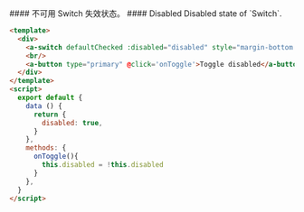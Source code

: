 <cn>
#### 不可用
Switch 失效状态。
</cn>

<us>
#### Disabled
Disabled state of `Switch`.
</us>

```html
<template>
  <div>
    <a-switch defaultChecked :disabled="disabled" style="margin-bottom:5px"/>
    <br/>
    <a-button type="primary" @click='onToggle'>Toggle disabled</a-button>
  </div>
</template>
<script>
  export default {
    data () {
      return {
        disabled: true,
      }
    },
    methods: {
      onToggle(){
        this.disabled = !this.disabled
      }
    },
  }
</script>
```
